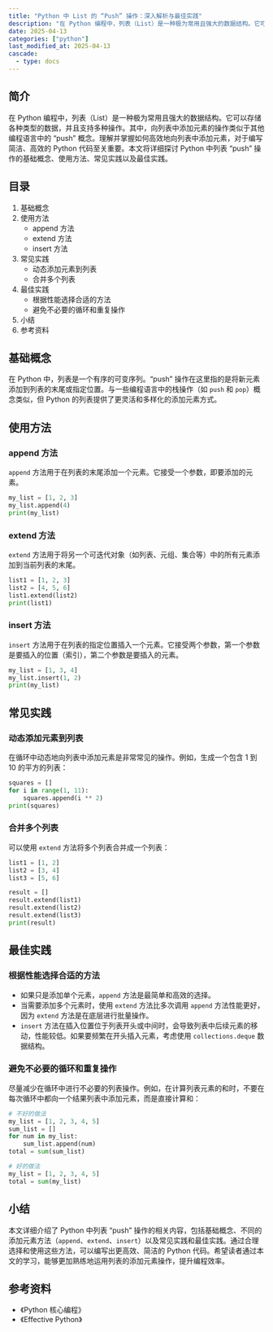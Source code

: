 ```yaml
---
title: "Python 中 List 的 “Push” 操作：深入解析与最佳实践"
description: "在 Python 编程中，列表（List）是一种极为常用且强大的数据结构。它可以存储各种类型的数据，并且支持多种操作。其中，向列表中添加元素的操作类似于其他编程语言中的 “push” 概念。理解并掌握如何高效地向列表中添加元素，对于编写简洁、高效的 Python 代码至关重要。本文将详细探讨 Python 中列表 “push” 操作的基础概念、使用方法、常见实践以及最佳实践。"
date: 2025-04-13
categories: ["python"]
last_modified_at: 2025-04-13
cascade:
  - type: docs
---
```



## 简介
在 Python 编程中，列表（List）是一种极为常用且强大的数据结构。它可以存储各种类型的数据，并且支持多种操作。其中，向列表中添加元素的操作类似于其他编程语言中的 “push” 概念。理解并掌握如何高效地向列表中添加元素，对于编写简洁、高效的 Python 代码至关重要。本文将详细探讨 Python 中列表 “push” 操作的基础概念、使用方法、常见实践以及最佳实践。

<!-- more -->
## 目录
1. 基础概念
2. 使用方法
    - append 方法
    - extend 方法
    - insert 方法
3. 常见实践
    - 动态添加元素到列表
    - 合并多个列表
4. 最佳实践
    - 根据性能选择合适的方法
    - 避免不必要的循环和重复操作
5. 小结
6. 参考资料

## 基础概念
在 Python 中，列表是一个有序的可变序列。“push” 操作在这里指的是将新元素添加到列表的末尾或指定位置。与一些编程语言中的栈操作（如 `push` 和 `pop`）概念类似，但 Python 的列表提供了更灵活和多样化的添加元素方式。

## 使用方法
### append 方法
`append` 方法用于在列表的末尾添加一个元素。它接受一个参数，即要添加的元素。

```python
my_list = [1, 2, 3]
my_list.append(4)
print(my_list)  
```
### extend 方法
`extend` 方法用于将另一个可迭代对象（如列表、元组、集合等）中的所有元素添加到当前列表的末尾。

```python
list1 = [1, 2, 3]
list2 = [4, 5, 6]
list1.extend(list2)
print(list1)  
```
### insert 方法
`insert` 方法用于在列表的指定位置插入一个元素。它接受两个参数，第一个参数是要插入的位置（索引），第二个参数是要插入的元素。

```python
my_list = [1, 3, 4]
my_list.insert(1, 2)
print(my_list)  
```

## 常见实践
### 动态添加元素到列表
在循环中动态地向列表中添加元素是非常常见的操作。例如，生成一个包含 1 到 10 的平方的列表：

```python
squares = []
for i in range(1, 11):
    squares.append(i ** 2)
print(squares)  
```
### 合并多个列表
可以使用 `extend` 方法将多个列表合并成一个列表：

```python
list1 = [1, 2]
list2 = [3, 4]
list3 = [5, 6]

result = []
result.extend(list1)
result.extend(list2)
result.extend(list3)
print(result)  
```

## 最佳实践
### 根据性能选择合适的方法
- 如果只是添加单个元素，`append` 方法是最简单和高效的选择。
- 当需要添加多个元素时，使用 `extend` 方法比多次调用 `append` 方法性能更好，因为 `extend` 方法是在底层进行批量操作。
- `insert` 方法在插入位置位于列表开头或中间时，会导致列表中后续元素的移动，性能较低。如果要频繁在开头插入元素，考虑使用 `collections.deque` 数据结构。

### 避免不必要的循环和重复操作
尽量减少在循环中进行不必要的列表操作。例如，在计算列表元素的和时，不要在每次循环中都向一个结果列表中添加元素，而是直接计算和：

```python
# 不好的做法
my_list = [1, 2, 3, 4, 5]
sum_list = []
for num in my_list:
    sum_list.append(num)
total = sum(sum_list)

# 好的做法
my_list = [1, 2, 3, 4, 5]
total = sum(my_list)
```

## 小结
本文详细介绍了 Python 中列表 “push” 操作的相关内容，包括基础概念、不同的添加元素方法（`append`、`extend`、`insert`）以及常见实践和最佳实践。通过合理选择和使用这些方法，可以编写出更高效、简洁的 Python 代码。希望读者通过本文的学习，能够更加熟练地运用列表的添加元素操作，提升编程效率。

## 参考资料
- 《Python 核心编程》
- 《Effective Python》 